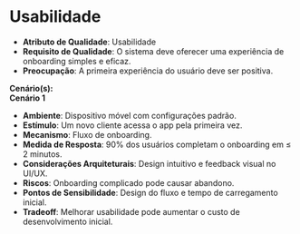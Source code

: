 # Usabilidade
- **Atributo de Qualidade**: Usabilidade
- **Requisito de Qualidade**: O sistema deve oferecer uma experiência de onboarding simples e eficaz.
- **Preocupação**: A primeira experiência do usuário deve ser positiva.

**Cenário(s):**  
**Cenário 1**
- **Ambiente**: Dispositivo móvel com configurações padrão.
- **Estímulo**: Um novo cliente acessa o app pela primeira vez.
- **Mecanismo**: Fluxo de onboarding.
- **Medida de Resposta**: 90% dos usuários completam o onboarding em ≤ 2 minutos.
- **Considerações Arquiteturais**: Design intuitivo e feedback visual no UI/UX.
- **Riscos**: Onboarding complicado pode causar abandono.
- **Pontos de Sensibilidade**: Design do fluxo e tempo de carregamento inicial.
- **Tradeoff**: Melhorar usabilidade pode aumentar o custo de desenvolvimento inicial.